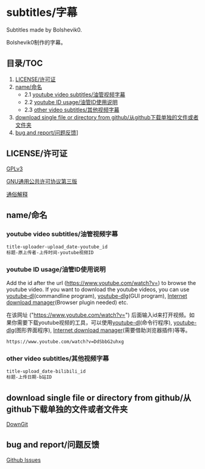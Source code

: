 # subtitles/字幕

Subtitles made by Bolshevik0.

Bolshevik0制作的字幕。

## 目录/TOC

1. [LICENSE/许可证](#LICENSE许可证)
2. [name/命名](#name命名)
   - 2.1 [youtube video subtitles/油管视频字幕](#youtube-video-subtitles油管视频字幕)
   - 2.2 [youtube ID usage/油管ID使用说明](#youtube-ID-usage油管ID使用说明)
   - 2.3 [other video subtitles/其他视频字幕](#other-video-subtitles其他视频字幕)
3. [download single file or directory from github/从github下载单独的文件或者文件夹](#download-single-file-or-directory-from-github从github下载单独的文件或者文件夹)
4. [bug and report/问题反馈](#bug-and-report问题反馈)]

## LICENSE/许可证

[GPLv3](LICENSE)

[GNU通用公共许可协议第三版](https://jxself.org/translations/gpl-3.zh.shtml)

[通俗解释](https://www.zhihu.com/question/19568896)

## name/命名

### youtube video subtitles/油管视频字幕

```html
title-uploader-upload_date-youtube_id
标题-原上传者-上传时间-youtube视频ID
```

### youtube ID usage/油管ID使用说明

Add the id after the url (https://www.youtube.com/watch?v=) to browse the youtube video. If you want to download the youtube videos, you can use [youtube-dl](https://github.com/rg3/youtube-dl/releases)(commandline program), [youtube-dlg](https://github.com/MrS0m30n3/youtube-dl-gui/releases)(GUI program), [Internet download manager](https://www.internetdownloadmanager.com/)(Browser plugin needed) etc.

在该网址 ("https://www.youtube.com/watch?v=") 后面输入id来打开视频。如果你需要下载youtube视频的工具，可以使用[youtube-dl](https://github.com/rg3/youtube-dl/releases)(命令行程序), [youtube-dlg](https://github.com/MrS0m30n3/youtube-dl-gui/releases)(图形界面程序), [Internet download manager](https://www.internetdownloadmanager.com/)(需要借助浏览器插件)等等。

```html
https://www.youtube.com/watch?v=DdSbbG2uhxg
```

### other video subtitles/其他视频字幕

```html
title-upload_date-bilibili_id
标题-上传日期-b站ID
```

## download single file or directory from github/从github下载单独的文件或者文件夹

[DownGit](https://minhaskamal.github.io/DownGit/#/home)

## bug and report/问题反馈

[Github Issues](https://github.com/Bourshevik0/subtitle_works/issues)